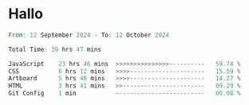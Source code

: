 # Hallo
<!--START_SECTION:waka-->

```rust
From: 12 September 2024 - To: 12 October 2024

Total Time: 39 hrs 47 mins

JavaScript    23 hrs 46 mins  >>>>>>>>>>>>>>>----------   59.74 %
CSS           6 hrs 12 mins   >>>>---------------------   15.59 %
Artboard      5 hrs 40 mins   >>>>---------------------   14.27 %
HTML          3 hrs 41 mins   >>-----------------------   09.29 %
Git Config    1 min           -------------------------   00.08 %
```

<!--END_SECTION:waka-->
